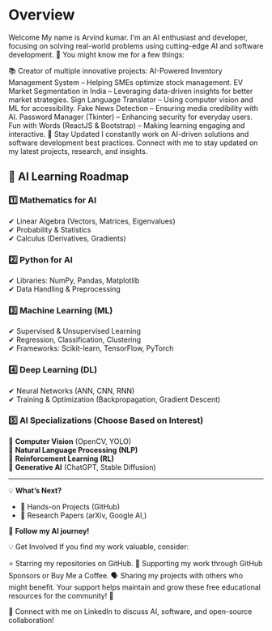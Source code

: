 # Overview

Welcome
My name is Arvind kumar. I'm an AI enthusiast and developer, focusing on solving real-world problems using cutting-edge AI and software development. 🚀 You might know me for a few things:

📚 Creator of multiple innovative projects:
AI-Powered Inventory Management System – Helping SMEs optimize stock management.
EV Market Segmentation in India – Leveraging data-driven insights for better market strategies.
Sign Language Translator – Using computer vision and ML for accessibility.
Fake News Detection – Ensuring media credibility with AI.
Password Manager (Tkinter) – Enhancing security for everyday users.
Fun with Words (ReactJS & Bootstrap) – Making learning engaging and interactive.
📰 Stay Updated
I constantly work on AI-driven solutions and software development best practices. Connect with me to stay updated on my latest projects, research, and insights.
## 🚀 AI Learning Roadmap

### 1️⃣ Mathematics for AI  
✔ Linear Algebra (Vectors, Matrices, Eigenvalues)  
✔ Probability & Statistics  
✔ Calculus (Derivatives, Gradients)  

### 2️⃣ Python for AI  
✔ Libraries: NumPy, Pandas, Matplotlib  
✔ Data Handling & Preprocessing  

### 3️⃣ Machine Learning (ML)  
✔ Supervised & Unsupervised Learning  
✔ Regression, Classification, Clustering  
✔ Frameworks: Scikit-learn, TensorFlow, PyTorch  

### 4️⃣ Deep Learning (DL)  
✔ Neural Networks (ANN, CNN, RNN)  
✔ Training & Optimization (Backpropagation, Gradient Descent)  

### 5️⃣ AI Specializations (Choose Based on Interest)  
🔹 **Computer Vision** (OpenCV, YOLO)  
🔹 **Natural Language Processing (NLP)**  
🔹 **Reinforcement Learning (RL)**  
🔹 **Generative AI** (ChatGPT, Stable Diffusion)  

---

💡 **What’s Next?**  
- 🎯 Hands-on Projects (GitHub)  
- 📄 Research Papers (arXiv, Google AI,)  

🚀 **Follow my AI journey!**  


💡 Get Involved
If you find my work valuable, consider:

⭐ Starring my repositories on GitHub.
💖 Supporting my work through GitHub Sponsors or Buy Me a Coffee.
🗣️ Sharing my projects with others who might benefit.
Your support helps maintain and grow these free educational resources for the community! 🚀


🔗 Connect with me on LinkedIn to discuss AI, software, and open-source collaboration!

